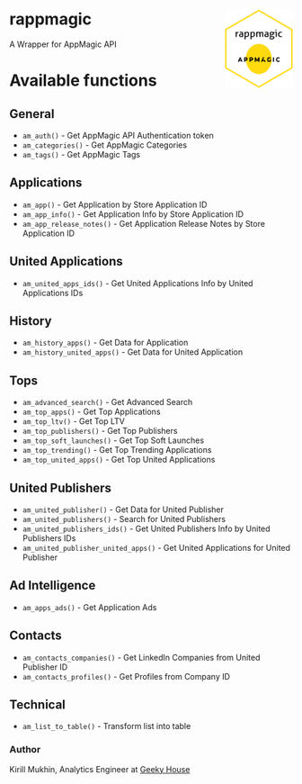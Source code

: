 # rappmagic <img src='https://raw.githubusercontent.com/muzerow/rappmagic/master/inst/rappmagic.png' align="right" height="139" /></a>
A Wrapper for AppMagic API

# Available functions

## General

* `am_auth()` - Get AppMagic API Authentication token
* `am_categories()` - Get AppMagic Categories
* `am_tags()` - Get AppMagic Tags

## Applications

* `am_app()` - Get Application by Store Application ID
* `am_app_info()` - Get Application Info by Store Application ID
* `am_app_release_notes()` - Get Application Release Notes by Store Application ID

## United Applications

* `am_united_apps_ids()` - Get United Applications Info by United Applications IDs

## History

* `am_history_apps()` - Get Data for Application
* `am_history_united_apps()` - Get Data for United Application

## Tops

* `am_advanced_search()` - Get Advanced Search
* `am_top_apps()` - Get Top Applications
* `am_top_ltv()` - Get Top LTV
* `am_top_publishers()` - Get Top Publishers
* `am_top_soft_launches()` - Get Top Soft Launches
* `am_top_trending()` - Get Top Trending Applications
* `am_top_united_apps()` - Get Top United Applications

## United Publishers

* `am_united_publisher()` - Get Data for United Publisher
* `am_united_publishers()` - Search for United Publishers
* `am_united_publishers_ids()` - Get United Publishers Info by United Publishers IDs
* `am_united_publisher_united_apps()` - Get United Applications for United Publisher

## Ad Intelligence

* `am_apps_ads()` - Get Application Ads

## Contacts

* `am_contacts_companies()` - Get LinkedIn Companies from United Publisher ID
* `am_contacts_profiles()` - Get Profiles from Company ID

## Technical

* `am_list_to_table()` - Transform list into table

### Author

Kirill Mukhin, Analytics Engineer at [Geeky House](https://geeky.house/)

